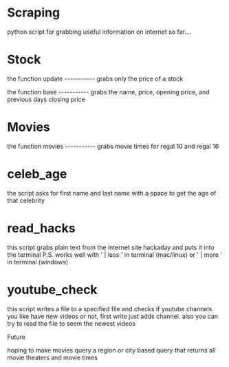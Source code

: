 Scraping
======

python script for grabbing useful information on internet
so far....

Stock
=====
the function update -----------  grabs only the price of a stock

the function base   ----------- grabs the name, price, opening price, and previous days closing price

Movies
======
the function movies ----------- grabs movie times for regal 10 and regal 16

celeb_age
======
the script asks for first name and last name with a space to get the age of that celebrity

read_hacks
=====
this script grabs plain text from the internet site hackaday and puts it into the terminal
 P.S. works well with ' | less ' in terminal (mac/linux) or ' | more ' in terminal (windows)

youtube_check
=====
this script writes a file to a specified file and checks if youtube channels you like have new videos
 or not, first write just adds channel. also you can try to read the file to seem the newest videos


Future

hoping to make movies query a region or city based query that returns all movie theaters and movie times

